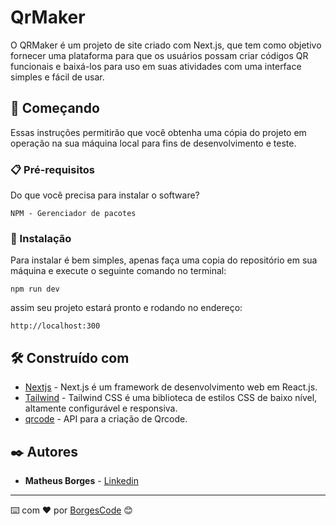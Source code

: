 # QrMaker

O QRMaker é um projeto de site criado com Next.js, que tem como objetivo fornecer uma plataforma para que os usuários possam criar códigos QR funcionais e baixá-los para uso em suas atividades com uma interface simples e fácil de usar.

## 🚀 Começando

Essas instruções permitirão que você obtenha uma cópia do projeto em operação na sua máquina local para fins de desenvolvimento e teste.

### 📋 Pré-requisitos

Do que você precisa para instalar o software?

```
NPM - Gerenciador de pacotes
```

### 🔧 Instalação

Para instalar é bem simples, apenas faça uma copia do repositório em sua máquina e execute o seguinte comando no terminal: 

```
npm run dev
```

assim seu projeto estará pronto e rodando no endereço:

```
http://localhost:300
```

## 🛠️ Construído com


* [Nextjs](https://nextjs.org/) - Next.js é um framework de desenvolvimento web em React.js.
* [Tailwind](https://tailwindcss.com/) - Tailwind CSS é uma biblioteca de estilos CSS de baixo nível, altamente configurável e responsiva. 
* [qrcode](https://www.npmjs.com/package/qrcode) - API para a criação de Qrcode.


## ✒️ Autores

* **Matheus Borges** - [Linkedin](https://www.linkedin.com/in/matheus-borges-4a7469239/)

---
⌨️ com ❤️ por [BorgesCode](https://github.com/Borgeta-code) 😊
